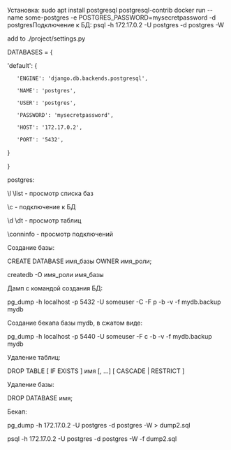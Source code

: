 Установка: sudo apt install postgresql postgresql-contrib  docker run --name some-postgres -e POSTGRES_PASSWORD=mysecretpassword -d postgresПодключение к БД: psql -h 172.17.0.2 -U postgres -d postgres -W

add to ./project/settings.py

DATABASES = {

   'default': {

       'ENGINE': 'django.db.backends.postgresql',

       'NAME': 'postgres',

       'USER': 'postgres',

       'PASSWORD': 'mysecretpassword',

       'HOST': '172.17.0.2',

       'PORT': '5432',

   }

}

postgres:

 \l \list - просмотр списка баз

\c <database> - подключение к БД

\d \dt - просмотр таблиц

\conninfo - просмотр подключений

Создание базы:

CREATE DATABASE имя_базы OWNER имя_роли;

createdb -O имя_роли имя_базы

Дамп с командой создания БД:

pg_dump -h localhost -p 5432 -U someuser -C -F p -b -v -f mydb.backup mydb

Создание бекапа базы mydb, в сжатом виде:

pg_dump -h localhost -p 5440 -U someuser -F c -b -v -f mydb.backup mydb

Удаление таблиц:

DROP TABLE [ IF EXISTS ] имя [, ...] [ CASCADE | RESTRICT ]

Удаление базы:

DROP DATABASE имя;

Бекап: 

pg_dump -h 172.17.0.2 -U postgres -d postgres -W > dump2.sql

psql -h 172.17.0.2 -U postgres -d postgres -W -f dump2.sql